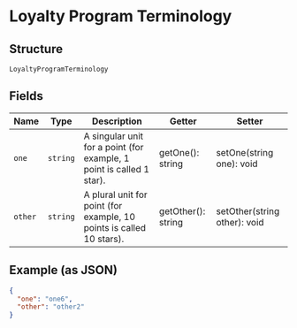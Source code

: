 
# Loyalty Program Terminology

## Structure

`LoyaltyProgramTerminology`

## Fields

| Name | Type | Description | Getter | Setter |
|  --- | --- | --- | --- | --- |
| `one` | `string` | A singular unit for a point (for example, 1 point is called 1 star). | getOne(): string | setOne(string one): void |
| `other` | `string` | A plural unit for point (for example, 10 points is called 10 stars). | getOther(): string | setOther(string other): void |

## Example (as JSON)

```json
{
  "one": "one6",
  "other": "other2"
}
```

